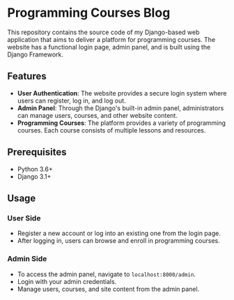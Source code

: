 # Programming Courses Blog 

This repository contains the source code of my Django-based web application that aims to deliver a platform for programming courses. The website has a functional login page, admin panel, and is built using the Django Framework.

## Features

- **User Authentication**: The website provides a secure login system where users can register, log in, and log out.
- **Admin Panel**: Through the Django's built-in admin panel, administrators can manage users, courses, and other website content.
- **Programming Courses**: The platform provides a variety of programming courses. Each course consists of multiple lessons and resources.

## Prerequisites

- Python 3.6+
- Django 3.1+

## Usage

### User Side

- Register a new account or log into an existing one from the login page.
- After logging in, users can browse and enroll in programming courses.

### Admin Side

- To access the admin panel, navigate to `localhost:8000/admin`.
- Login with your admin credentials.
- Manage users, courses, and site content from the admin panel.


